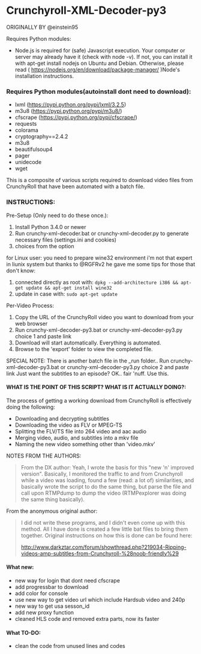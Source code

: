 # Crunchyroll-XML-Decoder-py3


ORIGINALLY BY @einstein95

Requires Python modules:

* Node.js is required for (safe) Javascript execution. Your computer or server may already have it (check with node -v). If not, you can install it with apt-get install nodejs on Ubuntu and Debian. Otherwise, please read ( https://nodejs.org/en/download/package-manager/ )Node's installation instructions.

### Requires Python modules(autoinstall dont need to download):

* lxml (https://pypi.python.org/pypi/lxml/3.2.5)
* m3u8 (https://pypi.python.org/pypi/m3u8/)
* cfscrape (https://pypi.python.org/pypi/cfscrape/)
* requests
* colorama
* cryptography==2.4.2
* m3u8
* beautifulsoup4
* pager
* unidecode
* wget

This is a composite of various scripts required to download video files from CrunchyRoll that have been automated with a batch file.

### INSTRUCTIONS:

Pre-Setup (Only need to do these once.):
1.  Install Python 3.4.0 or newer
2.  Run crunchy-xml-decoder.bat or crunchy-xml-decoder.py to generate necessary files (settings.ini and cookies)
3.  choices	from the option 

for Linux user:
you need to prepare wine32 environment
i'm not that expert in liunix system but thanks to @RGFRv2 he gave me some tips
for those that don't know:
1. connected directly as root with:
`dpkg --add-architecture i386 && apt-get update && apt-get install wine32`
2. update in case with:
`sudo apt-get update`

Per-Video Process:
1.  Copy the URL of the CrunchyRoll video you want to download from your web browser
2.  Run crunchy-xml-decoder-py3.bat or crunchy-xml-decoder-py3.py choice 1 and paste link
3.  Download will start automatically. Everything is automated.
4.  Browse to the 'export' folder to view the completed file.

SPECIAL NOTE: There is another batch file in the _run folder..
    Run crunchy-xml-decoder-py3.bat or crunchy-xml-decoder-py3.py choice 2 and paste link
        Just want the subtitles to an episode? OK.. fair 'nuff. Use this.

#### WHAT IS THE POINT OF THIS SCRIPT? WHAT IS IT ACTUALLY DOING?:

The process of getting a working download from CrunchyRoll is effectively doing the following:
* Downloading and decrypting subtitles
* Downloading the video as FLV or MPEG-TS
* Splitting the FLV/TS file into 264 video and aac audio
* Merging video, audio, and subtitles into a mkv file
* Naming the new video something other than 'video.mkv'

NOTES FROM THE AUTHORS:
> From the DX author: Yeah, I wrote the basis for this "new 'n' improved version". Basically, I monitored the traffic to and from Crunchyroll while a video was loading, found a few (read: a lot of) similarities, and basically wrote the script to do the same thing, but parse the file and call upon RTMPdump to dump the video (RTMPexplorer was doing the same thing basically).

From the anonymous original author:
>I did not write these programs, and I didn't even come up with this method. All I have done is created a few little bat files to bring them together. Original instructions on how this is done can be found here: 
>
> http://www.darkztar.com/forum/showthread.php?219034-Ripping-videos-amp-subtitles-from-Crunchyroll-%28noob-friendly%29

#### What new:

* new way for login that dont need cfscrape
* add progressbar to download
* add color for console
* use new way to get video url which include Hardsub video and 240p
* new way to get usa sesson_id
* add new proxy function
* cleaned HLS code and removed extra parts, now its faster

#### What TO-DO:

* clean the code from unused lines and codes


